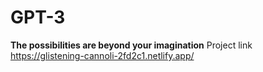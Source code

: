 # GPT-3

**The possibilities are beyond your imagination**
Project link https://glistening-cannoli-2fd2c1.netlify.app/
